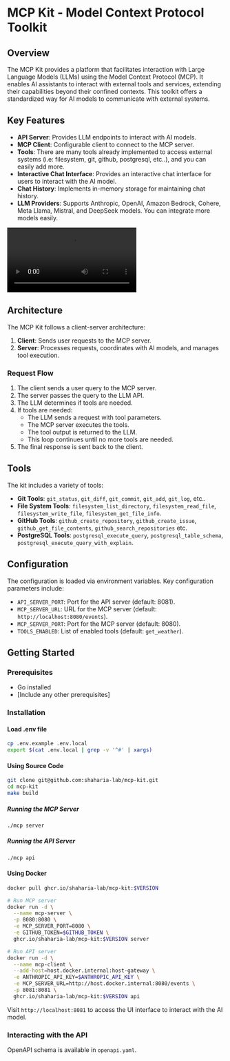 # MCP Kit - Model Context Protocol Toolkit

## Overview

The MCP Kit provides a platform that facilitates interaction with Large Language Models (LLMs) using the Model Context Protocol (MCP).
It enables AI assistants to interact with external tools and services, extending their capabilities beyond their confined contexts.
This toolkit offers a standardized way for AI models to communicate with external systems.

## Key Features

*   **API Server**: Provides LLM endpoints to interact with AI models.
*   **MCP Client**: Configurable client to connect to the MCP server.
*   **Tools**: There are many tools already implemented to access external systems (i.e: filesystem, git, github, postgresql, etc..), and you can easily add more.
*   **Interactive Chat Interface**: Provides an interactive chat interface for users to interact with the AI model.
*   **Chat History**: Implements in-memory storage for maintaining chat history.
*   **LLM Providers**: Supports Anthropic, OpenAI, Amazon Bedrock, Cohere, Meta Llama, Mistral, and DeepSeek models. You can integrate more models easily.

<video src="https://github.com/user-attachments/assets/81804a29-e896-4f65-a929-05ac6a6aa92a" controls title="MCP Kit in action"></video>

## Architecture

The MCP Kit follows a client-server architecture:

1.  **Client**: Sends user requests to the MCP server.
2.  **Server**: Processes requests, coordinates with AI models, and manages tool execution.

### Request Flow

1.  The client sends a user query to the MCP server.
2.  The server passes the query to the LLM API.
3.  The LLM determines if tools are needed.
4.  If tools are needed:
    *   The LLM sends a request with tool parameters.
    *   The MCP server executes the tools.
    *   The tool output is returned to the LLM.
    *   This loop continues until no more tools are needed.
5.  The final response is sent back to the client.

## Tools

The kit includes a variety of tools:

*   **Git Tools**: `git_status`, `git_diff`, `git_commit`, `git_add`, `git_log`, etc..
*   **File System Tools**: `filesystem_list_directory`, `filesystem_read_file`, `filesystem_write_file`, `filesystem_get_file_info`.
*   **GitHub Tools**: `github_create_repository`, `github_create_issue`, `github_get_file_contents`, `github_search_repositories` etc.
*   **PostgreSQL Tools**: `postgresql_execute_query`, `postgresql_table_schema`, `postgresql_execute_query_with_explain`.

## Configuration

The configuration is loaded via environment variables.  Key configuration parameters include:

*   `API_SERVER_PORT`: Port for the API server (default: 8081).
*   `MCP_SERVER_URL`: URL for the MCP server (default: `http://localhost:8080/events`).
*   `MCP_SERVER_PORT`: Port for the MCP server (default: 8080).
*   `TOOLS_ENABLED`: List of enabled tools (default: `get_weather`).

## Getting Started

### Prerequisites

*   Go installed
*   [Include any other prerequisites]

### Installation

#### Load .env file

```bash
cp .env.example .env.local
export $(cat .env.local | grep -v '^#' | xargs)
```

#### Using Source Code

```bash
git clone git@github.com:shaharia-lab/mcp-kit.git
cd mcp-kit
make build
```

##### Running the MCP Server

```bash
./mcp server
```

##### Running the API Server

```bash
./mcp api
```

#### Using Docker

```bash
docker pull ghcr.io/shaharia-lab/mcp-kit:$VERSION

# Run MCP server
docker run -d \
  --name mcp-server \
  -p 8080:8080 \
  -e MCP_SERVER_PORT=8080 \
  -e GITHUB_TOKEN=$GITHUB_TOKEN \
  ghcr.io/shaharia-lab/mcp-kit:$VERSION server

# Run API server
docker run -d \
  --name mcp-client \
  --add-host=host.docker.internal:host-gateway \
  -e ANTHROPIC_API_KEY=$ANTHROPIC_API_KEY \
  -e MCP_SERVER_URL=http://host.docker.internal:8080/events \
  -p 8081:8081 \
  ghcr.io/shaharia-lab/mcp-kit:$VERSION api
```

Visit `http://localhost:8081` to access the UI interface to interact with the AI model.

### Interacting with the API

OpenAPI schema is available in `openapi.yaml`.
